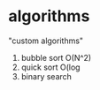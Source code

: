 # algorithms
"custom algorithms"
1) bubble sort O(N^2) 
2) quick sort O(log
3) binary search   
    
  
 

